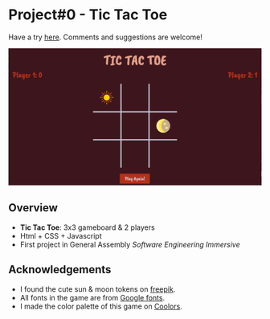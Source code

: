 <!-- understand paragraph by default. -->
# Project#0 - Tic Tac Toe

<!-- anchor tag -->
Have a try [here](https://anchorite1001.github.io/Tic-Tac-Toe/). Comments and suggestions are welcome!

<!-- img tag: ![alt-text](url) -->
![The window of this game](./images/intro.png)

<!-- bullet point list + word styling -->
## Overview
* **Tic Tac Toe**: 3x3 gameboard & 2 players
* Html + CSS + Javascript
* First project in General Assembly *Software Engineering Immersive*
<!-- documentations that need coding present:
```coding language(e.g. javascript)
coding in between
```
or just refering a little bit of coding / name of a variable: `window` -->
## Acknowledgements
* I found the cute sun & moon tokens on [freepik](https://www.freepik.com/).
* All fonts in the game are from [Google fonts](https://fonts.google.com/).
* I made the color palette of this game on [Coolors](https://coolors.co/).
